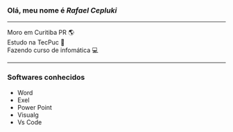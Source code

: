 ### Olá, meu nome é _**Rafael Cepluki**_ 
 <HR>
Moro em Curitiba PR 🌎<BR> 
Estudo na TecPuc 🏫 <BR>
Fazendo curso de infomática 💻

<hr>

### Softwares conhecidos

* Word
* Exel
* Power Point
* Visualg
* Vs Code





